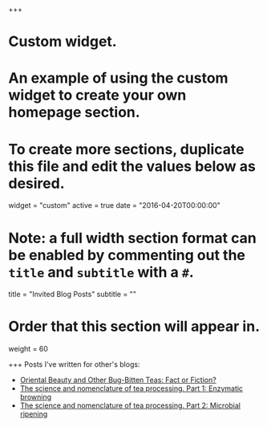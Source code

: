 +++
# Custom widget.
# An example of using the custom widget to create your own homepage section.
# To create more sections, duplicate this file and edit the values below as desired.
widget = "custom"
active = true
date = "2016-04-20T00:00:00"

# Note: a full width section format can be enabled by commenting out the `title` and `subtitle` with a `#`.
title = "Invited Blog Posts"
subtitle = ""

# Order that this section will appear in.
weight = 60

+++
Posts I've written for other's blogs:

- <a id="WorldOfTea" href="https://worldoftea.org/oriental-beauty-bug-bitten-teas/"> Oriental Beauty and Other Bug-Bitten Teas: Fact or Fiction?</a>
- [The science and nomenclature of tea processing. Part 1: Enzymatic browning](http://www.teageek.net/blog/2017/02/tea-terminology-part-1/)
- [The science and nomenclature of tea processing. Part 2: Microbial ripening](http://www.teageek.net/blog/2017/02/science-nomenclature-tea-processing-part-2-microbial-ripening/)